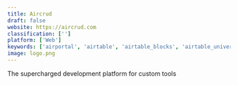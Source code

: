 ```yaml
---
title: Aircrud
draft: false 
website: https://aircrud.com
classification: ['']
platform: ['Web']
keywords: ['airportal', 'airtable', 'airtable_blocks', 'airtable_universe', 'bootstrap_shuffle', 'code-free_startup', 'conduit', 'mapbox_mobile', 'mapme_stories', 'material_dashboard', 'mnmllist', 'nomadpick', 'psdboom', 'py', 'retool', 'sheets_by_google', 'spreadshare', 'web.dev_by_google', 'wikitribune']
image: logo.png
---
```

The supercharged development platform for custom tools